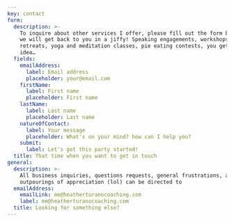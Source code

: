 ```yaml
---
key: contact
form:
  description: >-
    To inquire about other services I offer, please fill out the form below and
    we will get back to you in a jiffy! Speaking engagements, workshops,
    retreats, yoga and meditation classes, pie eating contests, you get the
    idea…
  fields:
    emailAddress:
      label: Email address
      placeholder: your@email.com
    firstName:
      label: First name
      placeholder: First name
    lastName:
      label: Last name
      placeholder: Last name
    natureOfContact:
      label: Your message
      placeholder: What's on your mind? how can I help you?
    submit:
      label: Let's get this party started!
  title: That time when you want to get in touch
general:
  description: >-
    All business inquiries, questions requests, general frustrations, and wild
    outpourings of appreciation (lol) can be directed to
  emailAddress:
    emailLink: me@heatherturanocoaching.com
    label: me@heatherturanocoaching.com
  title: Looking for something else?
---
```


